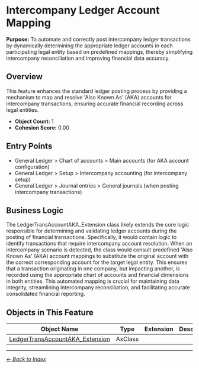 # Intercompany Ledger Account Mapping

**Purpose:** To automate and correctly post intercompany ledger transactions by dynamically determining the appropriate ledger accounts in each participating legal entity based on predefined mappings, thereby simplifying intercompany reconciliation and improving financial data accuracy.

## Overview

This feature enhances the standard ledger posting process by providing a mechanism to map and resolve 'Also Known As' (AKA) accounts for intercompany transactions, ensuring accurate financial recording across legal entities.

- **Object Count:** 1
- **Cohesion Score:** 0.00

## Entry Points

- General Ledger > Chart of accounts > Main accounts (for AKA account configuration)
- General Ledger > Setup > Intercompany accounting (for intercompany setup)
- General Ledger > Journal entries > General journals (when posting intercompany transactions)

## Business Logic

The LedgerTransAccountAKA_Extension class likely extends the core logic responsible for determining and validating ledger accounts during the posting of financial transactions. Specifically, it would contain logic to identify transactions that require intercompany account resolution. When an intercompany scenario is detected, the class would consult predefined 'Also Known As' (AKA) account mappings to substitute the original account with the correct corresponding account for the target legal entity. This ensures that a transaction originating in one company, but impacting another, is recorded using the appropriate chart of accounts and financial dimensions in both entities. This automated mapping is crucial for maintaining data integrity, streamlining intercompany reconciliation, and facilitating accurate consolidated financial reporting.

## Objects in This Feature

| Object Name | Type | Extension | Description |
|-------------|------|-----------|-------------|
| [LedgerTransAccountAKA_Extension](Objects/LedgerTransAccountAKA_Extension.md) | AxClass |  |  |

---

*[← Back to Index](../../index.md)*

